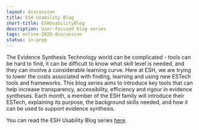 ```yaml
---
layout: discussion
title: ESH Usability Blog
short-title: ESHUsabilityBlog
description: User-focused blog series
tags: online-2020-discussion
status: in-prep
---
```

The Evidence Synthesis Technology world can be complicated - tools can be hard to find, it can be difficult to know what skill level is needed, and they can involve a considerable learning curve. Here at ESH, we are trying to lower the costs associated with finding, learning and using new ESTech tools and frameworks. This blog series aims to introduce key tools that can help increase transparency, accessibility, efficiency and rigour in evidence syntheses. Each month, a member of the ESH family will introduce their ESTech, explaining its purpose, the background skills needed, and how it can be used to support evidence synthesis.

You can read the ESH Usability Blog series [here](https://www.eshackathon.org/#news).